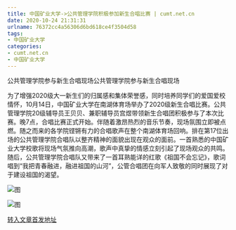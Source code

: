 ```yaml
---
title: 中国矿业大学->公共管理学院积极参加新生合唱比赛 | cumt.net.cn
date: 2020-10-24 21:31:31
urlname: 76372cc4a56306d6bd618ce4f3504d58
tags: 
- 中国矿业大学
categories:
- cumt.net.cn
- 中国矿业大学
---
```

公共管理学院参与新生合唱现场公共管理学院参与新生合唱现场

为了增强2020级大一新生们的归属感和集体荣誉感，同时培养同学们的爱国爱校情怀，10月14日，中国矿业大学在南湖体育场举办了2020级新生合唱比赛。公共管理学院20级辅导员王贝贝、兼职辅导员宫煜带领新生合唱团积极参与了本次比赛。晚7点，合唱比赛正式开始。伴随着激昂热烈的音乐节奏，现场氛围立即被点燃。随之而来的各学院铿锵有力的合唱歌声在整个南湖体育场回响。排在第17位出场的公共管理学院合唱队以整齐精神的面貌出现在观众的面前。一首熟悉的中国矿业大学校歌将现场气氛推向高潮，歌声中真挚的情感立刻引起了现场观众的共鸣。随后，公共管理学院合唱队又带来了一首耳熟能详的红歌《祖国不会忘记》，歌词唱到“我把青春融进，融进祖国的山河”，公管合唱团在向军人致敬的同时展现了对于建设祖国的渴望。

![图](http://xwzx.cumt.edu.cn/_upload/article/images/ff/a5/871840a740aca729dc25a89fe5fc/ca547d10-69cb-4f73-9c80-ca5e638f3382.png)

![图](http://xwzx.cumt.edu.cn/_upload/article/images/ff/a5/871840a740aca729dc25a89fe5fc/05f69514-5471-4244-b016-fc7700bfe355.png)

[转入文章首发地址](http://xwzx.cumt.edu.cn/d1/87/c523a577927/page.htm)